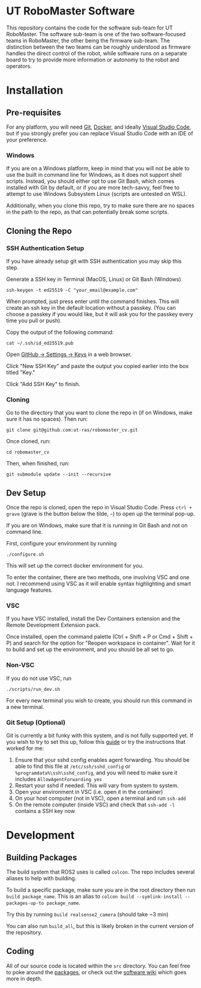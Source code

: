 # UT RoboMaster Software

This repository contains the code for the software sub-team for UT RoboMaster. The software sub-team is one of the two
software-focused teams in RoboMaster, the other being the firmware sub-team. The distinction between the two teams can
be roughly understood as firmware handles the direct control of the robot, while software runs on a separate board to
try to provide more information or autonomy to the robot and operators.

# Installation

## Pre-requisites

For any platform, you will need [Git](https://git-scm.com/downloads), [Docker](https://www.docker.com/), and ideally [Visual Studio Code](https://code.visualstudio.com/download), but if you strongly prefer you can replace Visual Studio Code with an IDE of your preference.

### Windows

If you are on a Windows platform, keep in mind that you will not be able to use the built in command line for Windows, as it does not support shell scripts. Instead, you should either opt to use Git Bash, which comes installed with Git by default, or if you are more tech-savvy, feel free to attempt to use Windows Subsystem Linux (scripts are untested on WSL).

Additionally, when you clone this repo, try to make sure there are no spaces in the path to the repo, as that can potentially break some scripts.

## Cloning the Repo

### SSH Authentication Setup

If you have already setup git with SSH authentication you may skip this step.

Generate a SSH key in Terminal (MacOS, Linux) or Git Bash (Windows)

```
ssh-keygen -t ed25519 -C "your_email@example.com"
```

When prompted, just press enter until the command finishes. This will create an ssh key in the default location without a passkey. (You can choose a passkey if you would like, but it will ask you for the passkey every time you pull or push).

Copy the output of the following command:
```
cat ~/.ssh/id_ed25519.pub
```

Open [GitHub -> Settings -> Keys](https://github.com/settings/keys) in a web browser.

Click "New SSH Key" and paste the output you copied earlier into the box titled "Key."

Click "Add SSH Key" to finish.

### Cloning

Go to the directory that you want to clone the repo in (if on Windows, make sure it has no spaces). Then run:

```
git clone git@github.com:ut-ras/robomaster_cv.git
```

Once cloned, run:

```
cd robomaster_cv
```

Then, when finished, run:

```
git submodule update --init --recursive
```

## Dev Setup

Once the repo is cloned, open the repo in Visual Studio Code. Press `ctrl + grave` (grave is the button below the tilde, `~`) to open up the terminal pop-up.

If you are on Windows, make sure that it is running in Git Bash and not on command line. 

First, configure your environment by running
```
./configure.sh
```

This will set up the correct docker environment for you.

To enter the container, there are two methods, one involving VSC and one not. I recommend using VSC as it will enable syntax highlighting and smart language features.

### VSC

If you have VSC installed, install the Dev Containers extension and the Remote Development Extension pack.

Once installed, open the command palette (Ctrl + Shift + P or Cmd + Shift + P) and search for the option for "Reopen workspace in container". Wait for it to build and set up the environment, and you should be all set to go.

### Non-VSC

If you do not use VSC, run
```
./scripts/run_dev.sh
```

For every new terminal you wish to create, you should run this command in a new terminal.

### Git Setup (Optional)

Git is currently a bit funky with this system, and is not fully supported yet. If you wish to try to set this up, follow this [guide](https://code.visualstudio.com/remote/advancedcontainers/sharing-git-credentials) or try the instructions that worked for me:

1. Ensure that your sshd config enables agent forwarding. You should be able to find this file at `/etc/ssh/sshd_config` or `%programdata%\ssh\sshd_config`, and you will need to make sure it includes `AllowAgentForwarding yes`
2. Restart your sshd if needed. This will vary from system to system.
3. Open your environment in VSC (i.e. open it in the container)
4. On your host computer (not in VSC), open a terminal and run `ssh-add`
5. On the remote computer (inside VSC) and check that `ssh-add -l` contains a SSH key now

# Development

## Building Packages

The build system that ROS2 uses is called `colcon`. The repo includes several aliases to help with building.

To build a specific package, make sure you are in the root directory then run `build package_name`. This is an alias to `colcon build --symlink-install --packages-up-to package_name`. 

Try this by running `build realsense2_camera` (should take ~3 min)

You can also run `build_all`, but this is likely broken in the current version of the repository. 

## Coding

All of our source code is located within the `src` directory. You can feel free to poke around the [packages](http://wiki.ros.org/Packages), or check out the [software wiki](https://github.com/ut-ras/robomaster_cv/wiki) which goes more in depth.

